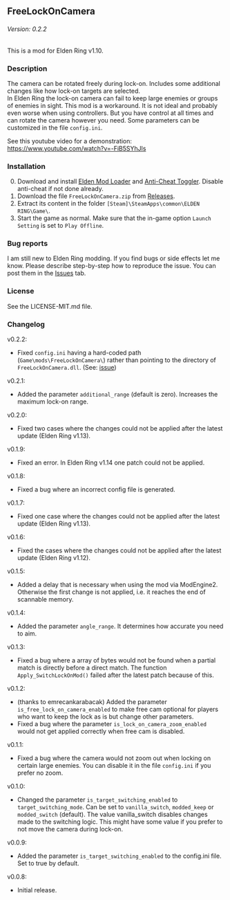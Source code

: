 ## FreeLockOnCamera
###### Version: 0.2.2

This is a mod for Elden Ring v1.10.

### Description
The camera can be rotated freely during lock-on. Includes some additional changes like how lock-on targets are selected.  
In Elden Ring the lock-on camera can fail to keep large enemies or groups of enemies in sight. This mod is a workaround. It is not ideal and probably even worse when using controllers. But you have control at all times and can rotate the camera however you need. Some parameters can be customized in the file `config.ini`.

See this youtube video for a demonstration:  
https://www.youtube.com/watch?v=-FiB5SYhJls

### Installation
0. Download and install [Elden Mod Loader](https://www.nexusmods.com/eldenring/mods/117) and [Anti-Cheat Toggler](https://www.nexusmods.com/eldenring/mods/90/). Disable anti-cheat if not done already.
1. Download the file `FreeLockOnCamera.zip` from [Releases](https://github.com/SchuhBaum/FreeLockOnCamera/releases/tag/v0.2.2).
2. Extract its content in the folder `[Steam]\SteamApps\common\ELDEN RING\Game\`.
3. Start the game as normal. Make sure that the in-game option `Launch Setting` is set to `Play Offline`.  

### Bug reports
I am still new to Elden Ring modding. If you find bugs or side effects let me know. Please describe step-by-step how to reproduce the issue. You can post them in the [Issues](https://github.com/SchuhBaum/FreeLockOnCamera/issues) tab.

### License  
See the LICENSE-MIT.md file.

### Changelog
v0.2.2:
- Fixed `config.ini` having a hard-coded path (`Game\mods\FreeLockOnCamera\`) rather than pointing to the directory of `FreeLockOnCamera.dll`. (See: [issue](https://github.com/garyttierney/me3/issues/296))

v0.2.1:
- Added the parameter `additional_range` (default is zero). Increases the
  maximum lock-on range.

v0.2.0:
- Fixed two cases where the changes could not be applied after the latest
update (Elden Ring v1.13).

v0.1.9:
- Fixed an error. In Elden Ring v1.14 one patch could not be applied.

v0.1.8:
- Fixed a bug where an incorrect config file is generated.

v0.1.7:
- Fixed one case where the changes could not be applied after the latest update
(Elden Ring v1.13).

v0.1.6:
- Fixed the cases where the changes could not be applied after the latest
update (Elden Ring v1.12).

v0.1.5:
- Added a delay that is necessary when using the mod via ModEngine2. Otherwise
the first change is not applied, i.e. it reaches the end of scannable memory.

v0.1.4:
- Added the parameter `angle_range`. It determines how accurate you need to
aim.

v0.1.3:
- Fixed a bug where a array of bytes would not be found when a partial match is
directly before a direct match. The function `Apply_SwitchLockOnMod()` failed
after the latest patch because of this.

v0.1.2:
- (thanks to emrecankarabacak) Added the parameter
`is_free_lock_on_camera_enabled` to make free cam optional for players who want
to keep the lock as is but change other parameters.
- Fixed a bug where the parameter `is_lock_on_camera_zoom_enabled` would not
get applied correctly when free cam is disabled.

v0.1.1:
- Fixed a bug where the camera would not zoom out when locking on certain large
enemies. You can disable it in the file `config.ini` if you prefer no zoom.

v0.1.0:
- Changed the parameter `is_target_switching_enabled` to
`target_switching_mode`. Can be set to `vanilla_switch`, `modded_keep` or
`modded_switch` (default). The value vanilla_switch disables changes made to
the switching logic. This might have some value if you prefer to not move the
camera during lock-on.

v0.0.9:
- Added the parameter `is_target_switching_enabled` to the config.ini file. Set
to true by default.

v0.0.8:
- Initial release.
